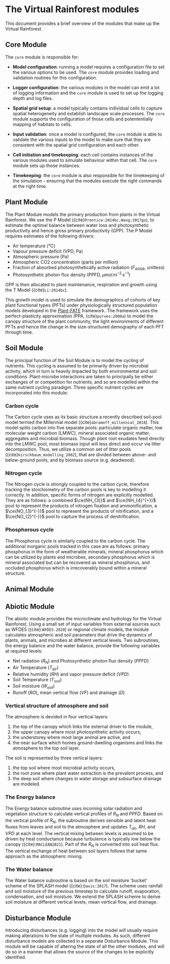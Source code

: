 # The Virtual Rainforest modules

This document provides a brief overview of the modules that make up the Virtual
Rainforest.

## Core Module

The `core` module is responsible for:

* **Model configuration**: running a model requires a configuration file to set the
  various options to be used. The `core` module provides loading and validation routines
  for this configuration.

* **Logger configuration**: the various modules in the model can emit a lot of logging
  information and the `core` module is used to set up the logging depth and log files.

* **Spatial grid setup**: a model typically contains individual cells to capture spatial
  heterogeneity and establish landscape scale processes. The `core` module supports the
  configuration of those cells and potententially mapping of habitats to cells.

* **Input validation**: once a model is configured, the `core` module is able to
  validate the various inputs to the model to make sure that they are consistent with
  the spatial grid configuration and each other.

* **Cell initiation and timekeeping**: each cell contains instances of the various
  modules used to simulate behaviour within that cell. The `core` module sets up those
  instances.

* **Timekeeping**: the `core` module is also responsible for the timekeeping of the
  simulation - ensuring that the modules execute the right commands at the right time.

## Plant Module

The Plant Module models the primary production from plants in the Virtual Rainforest. We
use the P Model ({cite}`Prentice:2014bc,Wang:2017go`), to estimate the optimal balance
between water loss and photosynthetic productivity and hence gross primary productivity
(GPP). The P Model requires estimates of the following drivers:

- Air temperature (°C)
- Vapour pressure deficit (VPD, Pa)
- Atmospheric pressure (Pa)
- Atmospheric CO2 concentration (parts per million)
- Fraction of absorbed photosynthetically active radiation ($F_{APAR}$, unitless)
- Photosynthetic photon flux density (PPFD, $\mu \text{mol}\, m^{-2}\, s^{-1}$)

GPP is then allocated to plant maintenance, respiration and growth using the T Model
({cite}`Li:2014bc`).

This growth model is used to simulate the demographics of cohorts of key plant
functional types (PFTs) under physiologically structured population models developed in
the [Plant-FATE](https://jaideep777.github.io/libpspm/) framework. The framework uses
the perfect-plasticity approximation (PPA, {cite}`purves:2008a`) to model the canopy
structure of the plant community, the light environments of different PFTs and hence the
change in the size-structured demography of each PFT through time.

## Soil Module

The principal function of the Soil Module is to model the cycling of nutrients. This
cycling is assumed to be primarily driven by microbial activity, which in turn is
heavily impacted by both environmental and soil conditions. Plant-microbe interactions
are taken to principally be either exchanges of or competition for nutrients, and so are
modelled within the same nutrient cycling paradigm. Three specific nutrient cycles are
incorporated into this module:

### Carbon cycle

The Carbon cycle uses as its basic structure a recently described soil-pool model termed
the Millennial model ({cite}`abramoff_millennial_2018`). This model splits carbon into
five separate pools: particulate organic matter, low molecular weight carbon (LMWC),
mineral associated organic matter, aggregates and microbial biomass. Though plant root
exudates feed directly into the LMWC pool, most biomass input will less direct and occur
via litter decomposition. Thus, we utilize a common set of litter pools
({cite}`kirschbaum_modelling_2002`), that are divided between above- and below-ground
pools, and by biomass source (e.g. deadwood).

### Nitrogen cycle

The Nitrogen cycle is strongly coupled to the carbon cycle, therefore tracking the
stoichiometry of the carbon pools is key to modelling it correctly. In addition,
specific forms of nitrogen are explicitly modelled. They are as follows: a combined
$\ce{NH_{3}}$ and $\ce{NH_{4}^{+}}$ pool to represent the products of nitrogen fixation
and ammonification, a $\ce{NO_{3}^{-}}$ pool to represent the products of nitrification,
and a $\ce{NO_{2}^{-}}$ pool to capture the process of denitrification.

### Phosphorous cycle

The Phosphorus cycle is similarly coupled to the carbon cycle. The additional inorganic
pools tracked in this case are as follows: primary phosphorus in the form of weatherable
minerals, mineral phosphorus which can be utilized by plants and microbes, secondary
phosphorus which is mineral associated but can be recovered as mineral phosphorus, and
occluded phosphorus which is irrecoverably bound within a mineral structure.

## Animal Module

## Abiotic Module

The abiotic module provides the microclimate and hydrology for the Virtual Rainforest. 
Using a small set of input variables from external sources such as WFDE5 
({cite}:`WFDE5-2020`) or regional climate models, the module calculates atmospheric and 
soil parameters that drive the dynamics of plants, animals, and microbes at different 
vertical levels. Two subroutines, the energy balance and the water balance, provide 
the following variables at required levels:

- Net radiation ($R_N$) and Photosynthetic photon flux density ($PPFD$)
- Air Temperature ($T_{air}$)
- Relative humidity ($RH$) and vapor pressure deficit ($VPD$)
- Soil Temperature ($T_{soil}$)
- Soil moisture ($W_{soil}$)
- Runoff ($RO$), mean vertical flow ($VF$) and drainage ($D$)

### Vertical structure of atmosphere and soil

The atmosphere is devided in four vertical layers:

1. the top of the canopy which links the external driver to the module,
2. the upper canopy where most photosynthetic activity occurs,
3. the understorey where most large animal are active, and 
4. the near surface which homes ground-dwelling organisms and links the atmosphere
 to the top soil layer.

The soil is represented by three vertical layers:

1. the top soil where most microbial activity occurs,
2. the root zone where plant water extraction is the prevalent process, and
3. the deep soil where changes in water storage and subsurface drainage are modeled.

### The Energy balance

The Energy balance subroutine uses incoming solar radiation and vegetation structure 
to calculate vertical profiles of $R_N$ and $PPFD$. 
Based on the vertical profile of $R_N$, the subroutine derives sensible and latent 
heat fluxes from leaves and soil to the atmosphere and updates $T_{air}$, $RH$, and 
$VPD$ at each level. The vertical mixing between levels is assumed to be driven by 
heat conductance because turbulence is typically low below the canopy 
({cite}:`MACLEAN2021`). Part of the $R_N$ is converted into soil heat flux. The 
vertical exchange of heat between soil layers follows that same approach as the 
atmospheric mixing.

### The Water balance

The Water balance subroutine is based on the soil moisture 'bucket' scheme of the SPLASH 
model ({cite}:`Davis:2017`). The scheme uses rainfall and soil moisture of the previous 
timestep to calculate runoff, evaporation, condensation, and soil moisture. We extend 
the SPLASH scheme to derive soil moisture at different vertical levels, mean vertical 
flow, and drainage. 

## Disturbance Module

Introducing disturbances (e.g. logging) into the model will usually require making
alterations to the state of multiple modules. As such, different disturbance models are
collected in a separate Disturbance Module. This module will be capable of altering the
state of all the other modules, and will do so in a manner that allows the source of the
changes to be explicitly identified.
